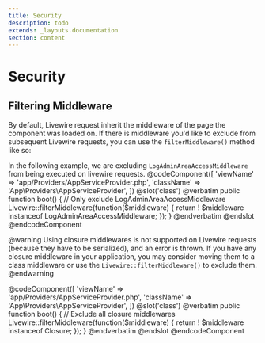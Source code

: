 ```yaml
---
title: Security
description: todo
extends: _layouts.documentation
section: content
---
```


# Security

## Filtering Middleware

By default, Livewire request inherit the middleware of the page the component was loaded on. If there is middleware you'd like to exclude from subsequent Livewire requests, you can use the `filterMiddleware()` method like so:

In the following example, we are excluding `LogAdminAreaAccessMiddleware` from being executed on livewire requests.
@codeComponent([
    'viewName' => 'app/Providers/AppServiceProvider.php',
    'className' => 'App\Providers\AppServiceProvider',
])
@slot('class')
@verbatim
public function boot()
{
    // Only exclude LogAdminAreaAccessMiddleware
    Livewire::filterMiddleware(function($middleware) {
        return ! $middleware instanceof LogAdminAreaAccessMiddleware;
    });
}
@endverbatim
@endslot
@endcodeComponent

@warning
Using closure middlewares is not supported on Livewire requests (because they have to be serialized), and an error is thrown.
If you have any closure middleware in your application, you may consider moving them to a class middleware or use the <code>Livewire::filterMiddleware()</code> to exclude them.
@endwarning

@codeComponent([
    'viewName' => 'app/Providers/AppServiceProvider.php',
    'className' => 'App\Providers\AppServiceProvider',
])
@slot('class')
@verbatim
public function boot()
{
    // Exclude all closure middlewares
    Livewire::filterMiddleware(function($middleware) {
        return ! $middleware instanceof Closure;
    });
}
@endverbatim
@endslot
@endcodeComponent
